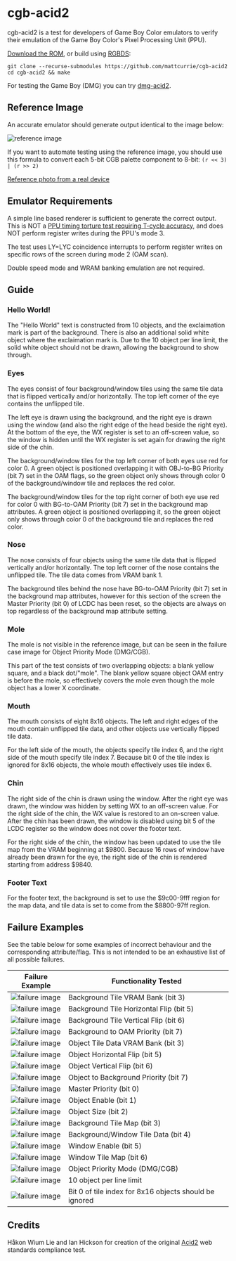 # cgb-acid2
cgb-acid2 is a test for developers of Game Boy Color emulators to verify their
emulation of the Game Boy Color's Pixel Processing Unit (PPU).

[Download the ROM](https://github.com/mattcurrie/cgb-acid2/releases/download/v1.1/cgb-acid2.gbc),
or build using [RGBDS](https://github.com/rednex/rgbds):

```
git clone --recurse-submodules https://github.com/mattcurrie/cgb-acid2
cd cgb-acid2 && make
```

For testing the Game Boy (DMG) you can try [dmg-acid2](https://github.com/mattcurrie/dmg-acid2).

## Reference Image
An accurate emulator should generate output identical to the image below:

![reference image](img/reference.png)

If you want to automate testing using the reference image, you should use this
formula to convert each 5-bit CGB palette component to 8-bit: 
`(r << 3) | (r >> 2)`

[Reference photo from a real device](https://github.com/mattcurrie/cgb-acid2/raw/master/img/photo.jpg)

## Emulator Requirements
A simple line based renderer is sufficient to generate the correct output. This
is NOT a [PPU timing torture test requiring T-cycle accuracy](https://github.com/mattcurrie/mealybug-tearoom-tests),
and does NOT perform register writes during the PPU's mode 3.

The test uses LY=LYC coincidence interrupts to perform register writes on
specific rows of the screen during mode 2 (OAM scan).

Double speed mode and WRAM banking emulation are not required.

## Guide

### Hello World!
The "Hello World" text is constructed from 10 objects, and the exclaimation
mark is part of the background. There is also an additional solid white object
where the exclaimation mark is. Due to the 10 object per line limit, the solid
white object should not be drawn, allowing the background to show through.

### Eyes
The eyes consist of four background/window tiles using the same tile data that
is flipped vertically and/or horizontally. The top left corner of the eye
contains the unflipped tile. 

The left eye is drawn using the background, and the right eye is drawn using
the window (and also the right edge of the head beside the right eye). At the
bottom of the eye, the WX register is set to an off-screen value, so the window
is hidden until the WX register is set again for drawing the right side of the
chin.

The background/window tiles for the top left corner of both eyes use red for
color 0. A green object is positioned overlapping it with OBJ-to-BG Priority
(bit 7) set in the OAM flags, so the green object only shows through color 0 of
the background/window tile and replaces the red color.

The background/window tiles for the top right corner of both eye use red for
color 0 with BG-to-OAM Priority (bit 7) set in the background map attributes. A
green object is positioned overlapping it, so the green object only shows
through color 0 of the background tile and replaces the red color.

### Nose
The nose consists of four objects using the same tile data that is flipped
vertically and/or horizontally. The top left corner of the nose contains the
unflipped tile. The tile data comes from VRAM bank 1.

The background tiles behind the nose have BG-to-OAM Priority (bit 7) set in the
background map attributes, however for this section of the screen the Master
Priority (bit 0) of LCDC has been reset, so the objects are always on top
regardless of the background map attribute setting.

### Mole
The mole is not visible in the reference image, but can be seen in the failure
case image for Object Priority Mode (DMG/CGB).

This part of the test consists of two overlapping objects: a blank yellow
square, and a black dot/"mole". The blank yellow square object OAM entry is
before the mole, so effectively covers the mole even though the mole object has
a lower X coordinate.

### Mouth
The mouth consists of eight 8x16 objects. The left and right edges of the mouth
contain unflipped tile data, and other objects use vertically flipped tile
data.

For the left side of the mouth, the objects specify tile index 6, and the right
side of the mouth specify tile index 7. Because bit 0 of the tile index is
ignored for 8x16 objects, the whole mouth effectively uses tile index 6.

### Chin
The right side of the chin is drawn using the window. After the right eye was
drawn, the window was hidden by setting WX to an off-screen value. For the
right side of the chin, the WX value is restored to an on-screen value. After
the chin has been drawn, the window is disabled using bit 5 of the LCDC
register so the window does not cover the footer text.

For the right side of the chin, the window has been updated to use the tile map
from the VRAM beginning at $9800.  Because 16 rows of window have already been
drawn for the eye, the right side of the chin is rendered starting from address
$9840.

### Footer Text
For the footer text, the background is set to use the $9c00-9fff region for
the map data, and tile data is set to come from the $8800-97ff region.

## Failure Examples
See the table below for some examples of incorrect behaviour and the
corresponding attribute/flag. This is not intended to be an exhaustive list of
all possible failures.

| Failure Example | Functionality Tested |
| --------------- | ---------------------|
| ![failure image](img/failures/bg-map-vram-bank.png)| Background Tile VRAM Bank (bit 3) |  
| ![failure image](img/failures/bg-horizontal-flip.png) | Background Tile Horizontal Flip (bit 5) |
| ![failure image](img/failures/bg-vertical-flip.png) | Background Tile Vertical Flip (bit 6) |
| ![failure image](img/failures/bg-to-oam-priority.png) | Background to OAM Priority (bit 7) |
| ![failure image](img/failures/obj-vram-bank.png) | Object Tile Data VRAM Bank (bit 3) |
| ![failure image](img/failures/obj-horizontal-flip.png) | Object Horizontal Flip (bit 5) |
| ![failure image](img/failures/obj-vertical-flip.png) | Object Vertical Flip (bit 6) |
| ![failure image](img/failures/obj-to-bg-priority.png) | Object to Background Priority (bit 7) |
| ![failure image](img/failures/master-priority.png) | Master Priority (bit 0) |
| ![failure image](img/failures/obj-enable.png) | Object Enable (bit 1) |
| ![failure image](img/failures/obj-size.png) | Object Size (bit 2) |
| ![failure image](img/failures/bg-map.png) | Background Tile Map (bit 3) |
| ![failure image](img/failures/tile-sel.png) | Background/Window Tile Data (bit 4) |
| ![failure image](img/failures/win-enable.png) | Window Enable (bit 5) |
| ![failure image](img/failures/win-map.png) | Window Tile Map (bit 6) |
| ![failure image](img/failures/obj-priority-mode.png) | Object Priority Mode (DMG/CGB) |
| ![failure image](img/failures/10-obj-limit.png) | 10 object per line limit |
| ![failure image](img/failures/8x16-obj-tile-index-bit-0.png) | Bit 0 of tile index for 8x16 objects should be ignored |

## Credits
Håkon Wium Lie and Ian Hickson for creation of the original 
[Acid2](http://www.acidtests.org/) web standards compliance test.
